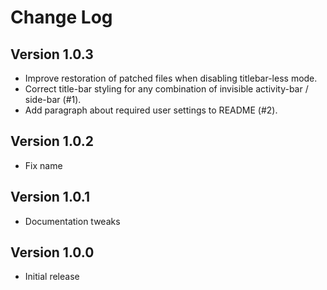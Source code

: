 # Change Log

## Version 1.0.3

- Improve restoration of patched files when disabling titlebar-less mode.
- Correct title-bar styling for any combination of invisible activity-bar /
  side-bar (#1).
- Add paragraph about required user settings to README (#2).

## Version 1.0.2

- Fix name

## Version 1.0.1

- Documentation tweaks

## Version 1.0.0

- Initial release
